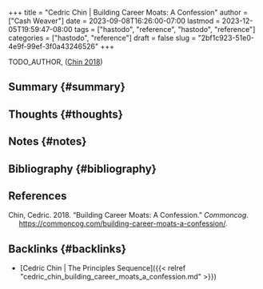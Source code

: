 +++
title = "Cedric Chin | Building Career Moats: A Confession"
author = ["Cash Weaver"]
date = 2023-09-08T16:26:00-07:00
lastmod = 2023-12-05T19:59:47-08:00
tags = ["hastodo", "reference", "hastodo", "reference"]
categories = ["hastodo", "reference"]
draft = false
slug = "2bf1c923-51e0-4e9f-99ef-3f0a43246526"
+++

TODO_AUTHOR, (<a href="#citeproc_bib_item_1">Chin 2018</a>)


## Summary {#summary}


## Thoughts {#thoughts}


## Notes {#notes}


## Bibliography {#bibliography}

## References

<style>.csl-entry{text-indent: -1.5em; margin-left: 1.5em;}</style><div class="csl-bib-body">
  <div class="csl-entry"><a id="citeproc_bib_item_1"></a>Chin, Cedric. 2018. “Building Career Moats: A Confession.” <i>Commoncog</i>. <a href="https://commoncog.com/building-career-moats-a-confession/">https://commoncog.com/building-career-moats-a-confession/</a>.</div>
</div>


## Backlinks {#backlinks}

-   [Cedric Chin | The Principles Sequence]({{< relref "cedric_chin_building_career_moats_a_confession.md" >}})
